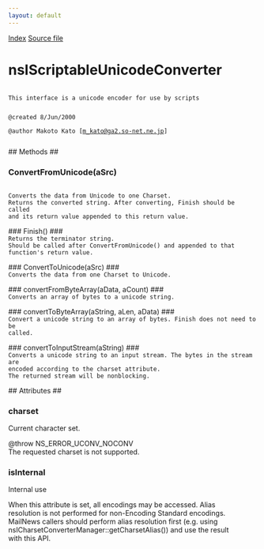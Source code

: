 ```yaml
---
layout: default
---
```

<div id='links'><a href="../index.html">Index</a>
<a href="http://dxr.mozilla.org/mozilla-central/source/intl/uconv/nsIScriptableUConv.idl">Source file</a>
</div>

# nsIScriptableUnicodeConverter #
<code>  
This interface is a unicode encoder for use by scripts  
  
@created         8/Jun/2000  
@author          Makoto Kato [m_kato@ga2.so-net.ne.jp]  
  
</code>
## Methods ##

### ConvertFromUnicode(aSrc) ###
<code>  
Converts the data from Unicode to one Charset.  
Returns the converted string. After converting, Finish should be called  
and its return value appended to this return value.  
  
</code>
### Finish() ###
<code>  
Returns the terminator string.  
Should be called after ConvertFromUnicode() and appended to that  
function's return value.  
  
</code>
### ConvertToUnicode(aSrc) ###
<code>  
Converts the data from one Charset to Unicode.  
  
</code>
### convertFromByteArray(aData, aCount) ###
<code>  
Converts an array of bytes to a unicode string.  
  
</code>
### convertToByteArray(aString, aLen, aData) ###
<code>  
Convert a unicode string to an array of bytes. Finish does not need to be  
called.  
  
</code>
### convertToInputStream(aString) ###
<code>  
Converts a unicode string to an input stream. The bytes in the stream are  
encoded according to the charset attribute.  
The returned stream will be nonblocking.  
  
</code>
## Attributes ##

### charset ###
  
Current character set.  
  
@throw NS_ERROR_UCONV_NOCONV  
       The requested charset is not supported.  
  

### isInternal ###
  
Internal use  
  
When this attribute is set, all encodings may be accessed. Alias  
resolution is not performed for non-Encoding Standard encodings.  
MailNews callers should perform alias resolution first (e.g. using  
nsICharsetConverterManager::getCharsetAlias()) and use the result  
with this API.  
  
